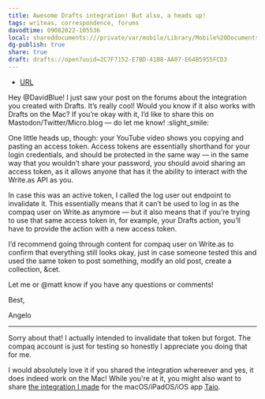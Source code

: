 ```yaml
---
title: Awesome Drafts integration! But also, a heads up!
tags: writeas, correspondence, forums
davodtime: 09082022-105536
local: shareddocuments:///private/var/mobile/Library/Mobile%20Documents/iCloud~md~obsidian/Documents/OBSHIDDIAN/drafts/2C7F7152-E7BD-41B8-AA07-E64B5955FCD3.md
dg-publish: true
share: true
draft: drafts://open?uuid=2C7F7152-E7BD-41B8-AA07-E64B5955FCD3
---
```

- [URL](https://discuss.write.as/t/awesome-drafts-integration-but-also-a-heads-up/5418)

Hey @DavidBlue! I just saw your post on the forums about the integration you created with Drafts. It’s really cool! Would you know if it also works with Drafts on the Mac? If you’re okay with it, I’d like to share this on Mastodon/Twitter/Micro.blog — do let me know! :slight_smile:

One little heads up, though: your YouTube video shows you copying and pasting an access token. Access tokens are essentially shorthand for your login credentials, and should be protected in the same way — in the same way that you wouldn’t share your password, you should avoid sharing an access token, as it allows anyone that has it the ability to interact with the Write.as API as you.

In case this was an active token, I called the log user out endpoint to invalidate it. This essentially means that it can’t be used to log in as the compaq user on Write.as anymore — but it also means that if you’re trying to use that same access token in, for example, your Drafts action, you’ll have to provide the action with a new access token.

I’d recommend going through content for compaq user on Write.as to confirm that everything still looks okay, just in case someone tested this and used the same token to post something, modify an old post, create a collection, &cet.

Let me or @matt know if you have any questions or comments!

Best,

Angelo

---

Sorry about that! I actually intended to invalidate that token but forgot. The compaq account is just for testing so honestly I appreciate you doing that for me. 

I would absolutely love it if you shared the integration whereever and yes, it does indeed work on the Mac! While you're at it, you might also want to share [the integration I made](https://actions.taio.app/#/service?id=writeas-collection-post) for the macOS/iPadOS/iOS app [Taio](https://apps.apple.com/us/app/taio-markdown-text-actions/id1527036273). 